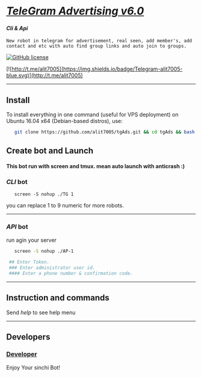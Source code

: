 # [_TeleGram Advertising v6.0_](https://t.me/alit7005)

#### _Cli & Api_


```New robot in telegram for advertisement, real seen, add member's, add contact and etc with auto find group links and auto join to groups.```


[![GitHub license](https://img.shields.io/badge/license-New%20BSD-blue.svg)](https://raw.githubusercontent.com/alit7005/tgAds/master/LICENSE)

[![http://t.me/alit7005](https://img.shields.io/badge/Telegram-alit7005-blue.svg)](http://t.me/alit7005)

***


## Install

   To install everything in one command (useful for VPS deployment) on Ubuntu 16.04 x64 (Debian-based distros), use:
```bash
   git clone https://github.com/alit7005/tgAds.git && cd tgAds && bash TG 
```

## Create bot and Launch 
#### This bot run with screen and tmux. mean auto launch with anticrash :)

### *CLI* bot

```
   screen -S nohup ./TG 1
```

you can replace 1 to 9 numeric for more robots.

***

### *API* bot

run agin your server

```bash
   screen -S nohup ./AP-1
   
 ## Enter Token.
 ### Enter administrator user id.
 #### Enter a phone number & confirmation code.
```

***

## Instruction and commands 

Send  _help_  to see help menu

***

## Developers

### [Developer](https://t.me/alit7005)

Enjoy Your sinchi Bot!
